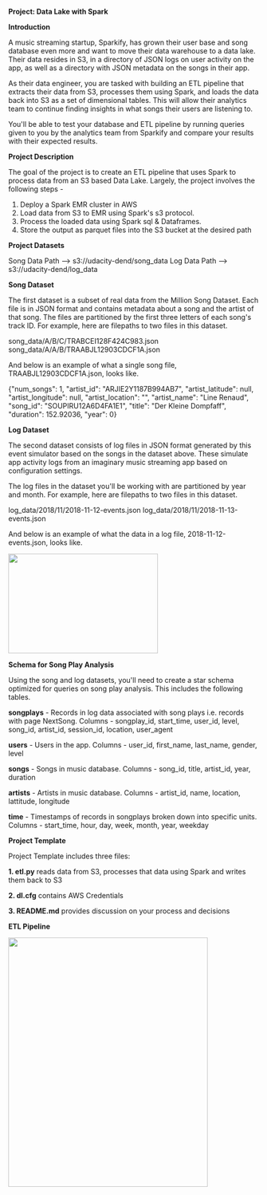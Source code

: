 <b>Project: Data Lake with Spark</b>

<b>Introduction</b>

A music streaming startup, Sparkify, has grown their user base and song database even more and want to move their data warehouse to a data lake. Their data resides in S3, in a directory of JSON logs on user activity on the app, as well as a directory with JSON metadata on the songs in their app.

As their data engineer, you are tasked with building an ETL pipeline that extracts their data from S3, processes them using Spark, and loads the data back into S3 as a set of dimensional tables. This will allow their analytics team to continue finding insights in what songs their users are listening to.

You'll be able to test your database and ETL pipeline by running queries given to you by the analytics team from Sparkify and compare your results with their expected results.

<b>Project Description</b>

The goal of the project is to create an ETL pipeline that uses Spark to process data from an S3 based Data Lake. Largely, the project involves the following steps - 
1. Deploy a Spark EMR cluster in AWS
2. Load data from S3 to EMR using Spark's s3 protocol.
3. Process the loaded data using Spark sql & Dataframes.
4. Store the output as parquet files into the S3 bucket at the desired path

<b>Project Datasets</b>

Song Data Path --> s3://udacity-dend/song_data 
Log Data Path --> s3://udacity-dend/log_data 

<b>Song Dataset</b>

The first dataset is a subset of real data from the Million Song Dataset. Each file is in JSON format and contains metadata about a song and the artist of that song. The files are partitioned by the first three letters of each song's track ID. For example, here are filepaths to two files in this dataset.

song_data/A/B/C/TRABCEI128F424C983.json
song_data/A/A/B/TRAABJL12903CDCF1A.json

And below is an example of what a single song file, TRAABJL12903CDCF1A.json, looks like.

{"num_songs": 1, "artist_id": "ARJIE2Y1187B994AB7", "artist_latitude": null, "artist_longitude": null, "artist_location": "", "artist_name": "Line Renaud", "song_id": "SOUPIRU12A6D4FA1E1", "title": "Der Kleine Dompfaff", "duration": 152.92036, "year": 0}

<b>Log Dataset</b>

The second dataset consists of log files in JSON format generated by this event simulator based on the songs in the dataset above. These simulate app activity logs from an imaginary music streaming app based on configuration settings.

The log files in the dataset you'll be working with are partitioned by year and month. For example, here are filepaths to two files in this dataset.

log_data/2018/11/2018-11-12-events.json
log_data/2018/11/2018-11-13-events.json

And below is an example of what the data in a log file, 2018-11-12-events.json, looks like.

<img src="log-data.jpg" width="300" height="200" ></b>


<b>Schema for Song Play Analysis</b>

Using the song and log datasets, you'll need to create a star schema optimized for queries on song play analysis. This includes the following tables.

<b>songplays</b> - Records in log data associated with song plays i.e. records with page NextSong. 
Columns - songplay_id, start_time, user_id, level, song_id, artist_id, session_id, location, user_agent

<b>users</b> - Users in the app.
Columns - user_id, first_name, last_name, gender, level

<b>songs</b> - Songs in music database. Columns - song_id, title, artist_id, year, duration

<b>artists</b> - Artists in music database. Columns - artist_id, name, location, lattitude, longitude

<b>time</b> - Timestamps of records in songplays broken down into specific units. Columns - start_time, hour, day, week, month, year, weekday

<b>Project Template</b>

Project Template includes three files:

<b>1. etl.py</b> reads data from S3, processes that data using Spark and writes them back to S3

<b>2. dl.cfg</b> contains AWS Credentials

<b>3. README.md</b> provides discussion on your process and decisions

<b>ETL Pipeline</b>

<img src="spark_project.jpg" width="400" height="500" ></b>
